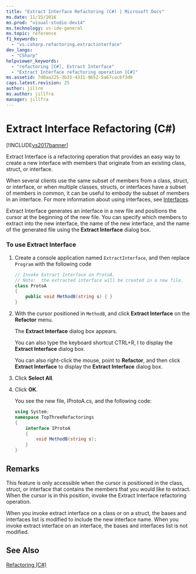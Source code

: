 ```yaml
---
title: "Extract Interface Refactoring (C#) | Microsoft Docs"
ms.date: 11/15/2016
ms.prod: "visual-studio-dev14"
ms.technology: vs-ide-general
ms.topic: reference
f1_keywords:
  - "vs.csharp.refactoring.extractinterface"
dev_langs:
  - "CSharp"
helpviewer_keywords:
  - "refactoring [C#], Extract Interface"
  - "Extract Interface refactoring operation [C#]"
ms.assetid: 7d0aa225-3b33-4331-9652-5a67cac6f3d0
caps.latest.revision: 25
author: jillre
ms.author: jillfra
manager: jillfra
---
```

# Extract Interface Refactoring (C#)
[!INCLUDE[vs2017banner](../includes/vs2017banner.md)]

Extract Interface is a refactoring operation that provides an easy way to create a new interface with members that originate from an existing class, struct, or interface.

 When several clients use the same subset of members from a class, struct, or interface, or when multiple classes, structs, or interfaces have a subset of members in common, it can be useful to embody the subset of members in an interface. For more information about using interfaces, see [Interfaces](https://msdn.microsoft.com/library/2feda177-ce11-432d-81b4-d50f5f35fd37).

 Extract Interface generates an interface in a new file and positions the cursor at the beginning of the new file. You can specify which members to extract into the new interface, the name of the new interface, and the name of the generated file using the **Extract Interface** dialog box.

### To use Extract Interface

1. Create a console application named `ExtractInterface`, and then replace `Program` with the following code

    ```csharp
    // Invoke Extract Interface on ProtoA.
    // Note:  the extracted interface will be created in a new file.
    class ProtoA
    {
        public void MethodB(string s) { }
    }
    ```

2. With the cursor positioned in `MethodB`, and click **Extract Interface** on the **Refactor** menu.

     The **Extract Interface** dialog box appears.

     You can also type the keyboard shortcut CTRL+R, I to display the **Extract Interface** dialog box.

     You can also right-click the mouse, point to **Refactor**, and then click **Extract Interface** to display the **Extract Interface** dialog box.

3. Click **Select All**.

4. Click **OK**.

     You see the new file, IProtoA.cs, and the following code:

    ```csharp
    using System;
    namespace TopThreeRefactorings
    {
        interface IProtoA
        {
            void MethodB(string s);
        }
    }
    ```

## Remarks
 This feature is only accessible when the cursor is positioned in the class, struct, or interface that contains the members that you would like to extract. When the cursor is in this position, invoke the Extract Interface refactoring operation.

 When you invoke extract interface on a class or on a struct, the bases and interfaces list is modified to include the new interface name. When you invoke extract interface on an interface, the bases and interfaces list is not modified.

## See Also
 [Refactoring (C#)](../csharp-ide/refactoring-csharp.md)